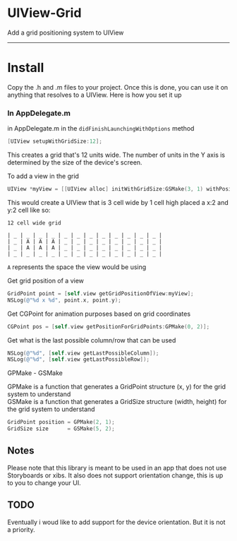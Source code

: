 # UIView-Grid
Add a grid positioning system to UIView

---

# Install

Copy the .h and .m files to your project. Once this is done, you can use it on anything that resolves to a UIView. Here is how you set it up

### In AppDelegate.m

in AppDelegate.m in the `didFinishLaunchingWithOptions` method

```objective-c
[UIView setupWithGridSize:12];
```

This creates a grid that's 12 units wide. The number of units in the Y axis is determined by the size of the device's screen.

To add a view in the grid

```objective-c
UIView *myView = [[UIView alloc] initWithGridSize:GSMake(3, 1) withPosition:GPMake(2, 2)];
```

This would create a UIView that is 3 cell wide by 1 cell high placed a x:2 and y:2 cell like so:

	12 cell wide grid
	
	| _ | _ | _ | _ | _ | _ | _ | _ | _ | _ | _ | _ |
	| _ | A | A | A | _ | _ | _ | _ | _ | _ | _ | _ |
	| _ | A | A | A | _ | _ | _ | _ | _ | _ | _ | _ |
	| _ | _ | _ | _ | _ | _ | _ | _ | _ | _ | _ | _ |
	
`A` represents the space the view would be using

Get grid position of a view

```objective-c
GridPoint point = [self.view getGridPositionOfView:myView];
NSLog(@"%d x %d", point.x, point.y);
```

Get CGPoint for animation purposes based on grid coordinates

```objective-c
CGPoint pos = [self.view getPositionForGridPoints:GPMake(0, 2)];
```

Get what is the last possible column/row that can be used

```objective-c
NSLog(@"%d", [self.view getLastPossibleColumn]);
NSLog(@"%d", [self.view getLastPossibleRow]);
```

GPMake - GSMake

GPMake is a function that generates a GridPoint structure (x, y) for the grid system to understand<br/>
GSMake is a function that generates a GridSize structure (width, height) for the grid system to understand

```objective-c
GridPoint position = GPMake(2, 1);
GridSize size      = GSMake(5, 2);
```

## Notes
Please note that this library is meant to be used in an app that does not use Storyboards or xibs. It also does not support orientation change, this is up to you to change your UI.

## TODO
Eventually i woud like to add support for the device orientation. But it is not a priority.
